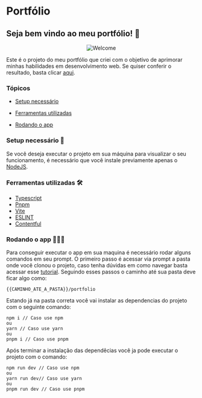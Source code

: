 # Portfólio

## Seja bem vindo ao meu portfólio! 🎉
<div align="center">
  
  ![Welcome](https://media.giphy.com/media/XD9o33QG9BoMis7iM4/giphy.gif)
  
</div>

Este é o projeto do meu portfólio que criei com o objetivo de aprimorar minhas habilidades em desenvolvimento web. Se quiser conferir o resultado, basta clicar [aqui](https://gildofj.github.io/portfolio/).

### Tópicos
- [Setup necessário](#setup-necessário-)

- [Ferramentas utilizadas](#ferramentas-utilizadas-%EF%B8%8F)

- [Rodando o app](#rodando-o-app-)

### Setup necessário 🧪
Se você deseja executar o projeto em sua máquina para visualizar o seu funcionamento, é necessário que você instale previamente apenas o [NodeJS](https://nodejs.org/en).

### Ferramentas utilizadas 🛠️
* [Typescript](https://www.typescriptlang.org)
* [Pnpm](https://pnpm.io/pt/)
* [Vite](https://vitejs.dev)
* [ESLINT](https://www.npmjs.com/package/eslint)
* [Contentful](https://www.contentful.com/)

### Rodando o app 🧑🏽‍💻
Para conseguir executar o app em sua maquina é necessário rodar alguns comandos em seu prompt. O primeiro passo é acessar via prompt a pasta onde você clonou o projeto, caso tenha dúvidas em como navegar basta acessar esse [tutorial](https://medium.com/@adsonrocha/como-abrir-e-navegar-entre-pastas-com-o-prompt-de-comandos-do-windows-10-68750eae8f47). Seguindo esses passos o caminho até sua pasta deve ficar algo como:
```
{{CAMINHO_ATE_A_PASTA}}/portfolio
```
Estando já na pasta correta você vai instalar as dependencias do projeto com o seguinte comando:
```
npm i // Caso use npm
ou
yarn // Caso use yarn
ou
pnpm i // Caso use pnpm
```
Após terminar a instalação das dependêcias você ja pode executar o projeto com o comando:
```
npm run dev // Caso use npm
ou
yarn run dev// Caso use yarn
ou
pnpm run dev // Caso use pnpm
```
